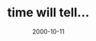 ---
layout: base.njk
title : 'time will tell...' 
view_title : 'time will tell...' 
year : '2000' 
date : '2000-10-11' 
img_file : '/drawing/timetells.png' 
html_file : 'timetells' 
next_html : 'sundaymorn.html' 
year_order : '550' 
permalink : "title/{{html_file}}.html"
---